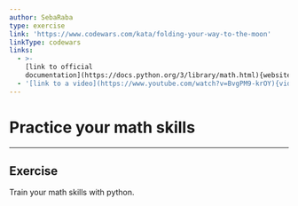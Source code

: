 ```yaml
---
author: SebaRaba
type: exercise
link: 'https://www.codewars.com/kata/folding-your-way-to-the-moon'
linkType: codewars
links:
  - >-
    [link to official
    documentation](https://docs.python.org/3/library/math.html){website}
  - '[link to a video](https://www.youtube.com/watch?v=BvgPM9-krOY){video}'
---
```


# Practice your math skills


---

## Exercise

Train your math skills with python.
 
